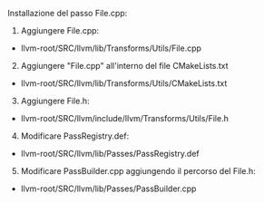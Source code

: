 Installazione del passo File.cpp:

1. Aggiungere File.cpp: 
- llvm-root/SRC/llvm/lib/Transforms/Utils/File.cpp

2. Aggiungere "File.cpp" all'interno del file CMakeLists.txt
- llvm-root/SRC/llvm/lib/Transforms/Utils/CMakeLists.txt

3. Aggiungere File.h:
- llvm-root/SRC/llvm/include/llvm/Transforms/Utils/File.h

4. Modificare PassRegistry.def:
- llvm-root/SRC/llvm/lib/Passes/PassRegistry.def

5. Modificare PassBuilder.cpp aggiungendo il percorso del File.h:
- llvm-root/SRC/llvm/lib/Passes/PassBuilder.cpp